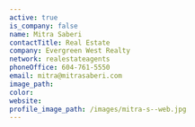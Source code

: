 ```yaml
---
active: true
is_company: false
name: Mitra Saberi
contactTitle: Real Estate
company: Evergreen West Realty
network: realestateagents
phoneOffice: 604-761-5550
email: mitra@mitrasaberi.com
image_path:
color:
website:
profile_image_path: /images/mitra-s--web.jpg
---
```



